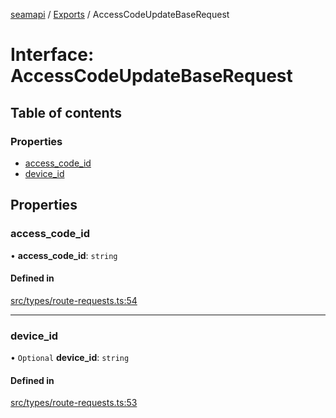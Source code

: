 [seamapi](../README.md) / [Exports](../modules.md) / AccessCodeUpdateBaseRequest

# Interface: AccessCodeUpdateBaseRequest

## Table of contents

### Properties

- [access\_code\_id](AccessCodeUpdateBaseRequest.md#access_code_id)
- [device\_id](AccessCodeUpdateBaseRequest.md#device_id)

## Properties

### access\_code\_id

• **access\_code\_id**: `string`

#### Defined in

[src/types/route-requests.ts:54](https://github.com/hello-seam/seamapi-javascript/blob/main/src/types/route-requests.ts#L54)

___

### device\_id

• `Optional` **device\_id**: `string`

#### Defined in

[src/types/route-requests.ts:53](https://github.com/hello-seam/seamapi-javascript/blob/main/src/types/route-requests.ts#L53)
